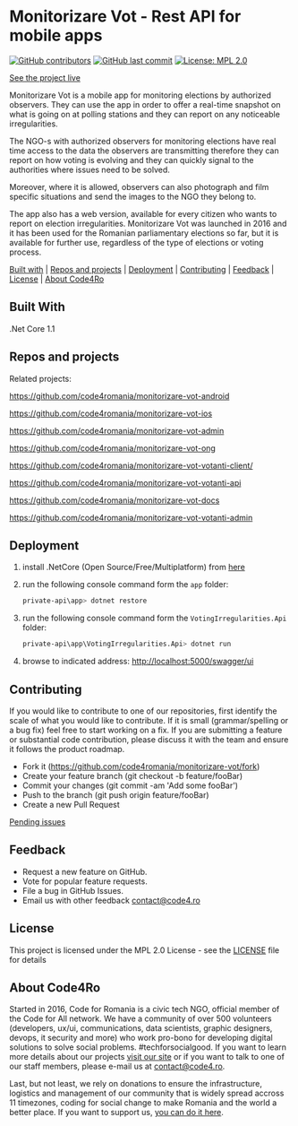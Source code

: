 # Monitorizare Vot - Rest API for mobile apps

[![GitHub contributors](https://img.shields.io/github/contributors/code4romania/monitorizare-vot.svg?style=for-the-badge)]() [![GitHub last commit](https://img.shields.io/github/last-commit/code4romania/monitorizare-vot.svg?style=for-the-badge)]() [![License: MPL 2.0](https://img.shields.io/badge/license-MPL%202.0-brightgreen.svg?style=for-the-badge)](https://opensource.org/licenses/MPL-2.0)

[See the project live](http://monitorizarevot.ro/)

Monitorizare Vot is a mobile app for monitoring elections by authorized observers. They can use the app in order to offer a real-time snapshot on what is going on at polling stations and they can report on any noticeable irregularities. 

The NGO-s with authorized observers for monitoring elections have real time access to the data the observers are transmitting therefore they can report on how voting is evolving and they can quickly signal to the authorities where issues need to be solved. 

Moreover, where it is allowed, observers can also photograph and film specific situations and send the images to the NGO they belong to. 

The app also has a web version, available for every citizen who wants to report on election irregularities. Monitorizare Vot was launched in 2016 and it has been used for the Romanian parliamentary elections so far, but it is available for further use, regardless of the type of elections or voting process. 

[Built with](#built-with) | [Repos and projects](#repos-and-projects) | [Deployment](#deployment) | [Contributing](#contributing) | [Feedback](#feedback) | [License](#license) | [About Code4Ro](#about-code4ro)

## Built With

 .Net Core 1.1

## Repos and projects

Related projects:

https://github.com/code4romania/monitorizare-vot-android

https://github.com/code4romania/monitorizare-vot-ios

https://github.com/code4romania/monitorizare-vot-admin

https://github.com/code4romania/monitorizare-vot-ong

https://github.com/code4romania/monitorizare-vot-votanti-client/

https://github.com/code4romania/monitorizare-vot-votanti-api

https://github.com/code4romania/monitorizare-vot-docs

https://github.com/code4romania/monitorizare-vot-votanti-admin

## Deployment

1. install .NetCore (Open Source/Free/Multiplatform) from [here](https://www.microsoft.com/net/core#windows)

2. run the following console command form the `app` folder:
    ```sh
    private-api\app> dotnet restore
    ```
  
3. run the following console command form the `VotingIrregularities.Api` folder:
    ```sh
    private-api\app\VotingIrregularities.Api> dotnet run
    ```
  
4. browse to indicated address: <http://localhost:5000/swagger/ui>

## Contributing

If you would like to contribute to one of our repositories, first identify the scale of what you would like to contribute. If it is small (grammar/spelling or a bug fix) feel free to start working on a fix. If you are submitting a feature or substantial code contribution, please discuss it with the team and ensure it follows the product roadmap.

* Fork it (https://github.com/code4romania/monitorizare-vot/fork)
* Create your feature branch (git checkout -b feature/fooBar)
* Commit your changes (git commit -am 'Add some fooBar')
* Push to the branch (git push origin feature/fooBar)
* Create a new Pull Request

[Pending issues](https://github.com/code4romania/monitorizare-vot/issues)

## Feedback

* Request a new feature on GitHub.
* Vote for popular feature requests.
* File a bug in GitHub Issues.
* Email us with other feedback contact@code4.ro

## License

This project is licensed under the MPL 2.0 License - see the [LICENSE](LICENSE) file for details

## About Code4Ro

Started in 2016, Code for Romania is a civic tech NGO, official member of the Code for All network. We have a community of over 500 volunteers (developers, ux/ui, communications, data scientists, graphic designers, devops, it security and more) who work pro-bono for developing digital solutions to solve social problems. #techforsocialgood. If you want to learn more details about our projects [visit our site](https://www.code4.ro/en/) or if you want to talk to one of our staff members, please e-mail us at contact@code4.ro.

Last, but not least, we rely on donations to ensure the infrastructure, logistics and management of our community that is widely spread accross 11 timezones, coding for social change to make Romania and the world a better place. If you want to support us, [you can do it here](https://code4.ro/en/donate/).

